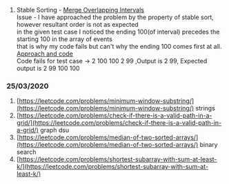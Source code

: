 1) Stable Sorting - [Merge Overlapping Intervals](https://www.interviewbit.com/problems/merge-overlapping-intervals/)  
   Issue - I have approached the problem by the property of stable sort, however resultant order is not as expected  
   in the given test case I noticed the ending 100(of interval) precedes the starting 100 in the array of events  
   that is why my code fails but can't why the ending 100 comes first at all.
   [Approach and code](https://paste.ubuntu.com/p/YqKYSsbzDG/)  
   Code fails for test case -> 2   100 100   2 99 ,Output is 2 99, Expected output is 2 99 100 100


### 25/03/2020
1) [https://leetcode.com/problems/minimum-window-substring/](https://leetcode.com/problems/minimum-window-substring/) strings  
2) [https://leetcode.com/problems/check-if-there-is-a-valid-path-in-a-grid/](https://leetcode.com/problems/check-if-there-is-a-valid-path-in-a-grid/)  graph dsu  
3) [https://leetcode.com/problems/median-of-two-sorted-arrays/](https://leetcode.com/problems/median-of-two-sorted-arrays/) binary search  
4) [https://leetcode.com/problems/shortest-subarray-with-sum-at-least-k/](https://leetcode.com/problems/shortest-subarray-with-sum-at-least-k/)
